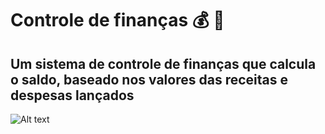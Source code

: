 # Controle de finanças 💰 💸

## Um sistema de controle de finanças que calcula o saldo, baseado nos valores das receitas e despesas lançados

![Alt text](https://prnt.sc/1uu19uq "Interface")
